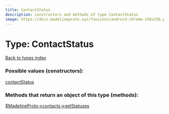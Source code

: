 ```yaml
---
title: ContactStatus
description: constructors and methods of type ContactStatus
image: https://docs.madelineproto.xyz/favicons/android-chrome-256x256.png
---
```

# Type: ContactStatus  
[Back to types index](index.md)



### Possible values (constructors):

[contactStatus](../constructors/contactStatus.md)  



### Methods that return an object of this type (methods):

[$MadelineProto->contacts->getStatuses](../methods/contacts.getStatuses.md)  



